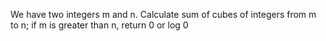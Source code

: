 We have two integers m and n.
Calculate sum of cubes of integers from m to n;
if m is greater than n, return 0 or log 0

